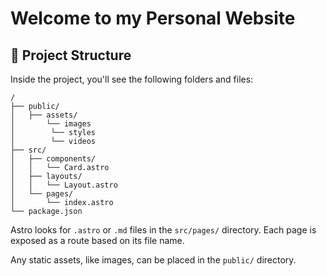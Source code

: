 # Welcome to my Personal Website

## 🚀 Project Structure

Inside the project, you'll see the following folders and files:

```
/
├── public/
│   ├── assets/
│       └── images
│        └── styles
│        └── videos
├── src/
│   ├── components/
│   │   └── Card.astro
│   ├── layouts/
│   │   └── Layout.astro
│   └── pages/
│       └── index.astro
└── package.json
```

Astro looks for `.astro` or `.md` files in the `src/pages/` directory. Each page is exposed as a route based on its file name.

Any static assets, like images, can be placed in the `public/` directory.
